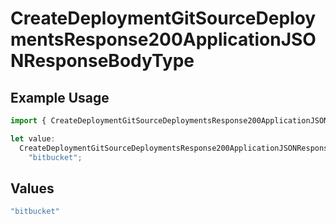 # CreateDeploymentGitSourceDeploymentsResponse200ApplicationJSONResponseBodyType

## Example Usage

```typescript
import { CreateDeploymentGitSourceDeploymentsResponse200ApplicationJSONResponseBodyType } from "@vercel/sdk/models/createdeploymentop.js";

let value:
  CreateDeploymentGitSourceDeploymentsResponse200ApplicationJSONResponseBodyType =
    "bitbucket";
```

## Values

```typescript
"bitbucket"
```